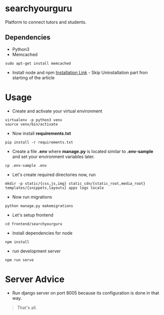 # searchyourguru

Platform to connect tutors and students.

## Dependencies

- Python3
- Memcached

```
sudo apt-get install memcached
```

- Install node and npm
  [Installation Link](https://raturi.in/blog/nodejs-and-npm-proper-installation-and-uninstallation-ubuntu/) - Skip Uninstallation part fron starting of the article

# Usage

- Create and activate your virtual environment

```
virtualenv -p python3 venv
source venv/bin/activate
```

- Now install **requirements.txt**

```
pip install -r requirements.txt
```

- Create a file **.env** where **manage.py** is located similar to **.env-sample** and set your environment variables later.

```
cp .env-sample .env
```

- Let's create required directories now, run

```
mkdir -p static/{css,js,img} static_cdn/{static_root,media_root} templates/{snippets,layouts} apps logs locale
```

- Now run migrations

```
python manage.py makemigrations
```

- Let's setup frontend

```
cd frontend/searchyourguru
```

- Install dependencies for node

```
npm install
```

- run development server

```
npm run serve
```

# Server Advice

- Run django server on port 8005 because its configuration is done in that way.

> That's all.
